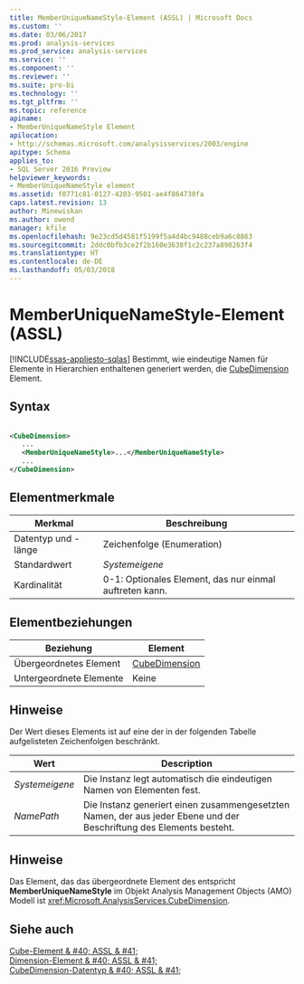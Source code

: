 ```yaml
---
title: MemberUniqueNameStyle-Element (ASSL) | Microsoft Docs
ms.custom: ''
ms.date: 03/06/2017
ms.prod: analysis-services
ms.prod_service: analysis-services
ms.service: ''
ms.component: ''
ms.reviewer: ''
ms.suite: pro-bi
ms.technology: ''
ms.tgt_pltfrm: ''
ms.topic: reference
apiname:
- MemberUniqueNameStyle Element
apilocation:
- http://schemas.microsoft.com/analysisservices/2003/engine
apitype: Schema
applies_to:
- SQL Server 2016 Preview
helpviewer_keywords:
- MemberUniqueNameStyle element
ms.assetid: f0771c81-0127-4203-9501-ae4f864730fa
caps.latest.revision: 13
author: Minewiskan
ms.author: owend
manager: kfile
ms.openlocfilehash: 9e23cd5d4581f5199f5a4d4bc9488ceb9a6c8863
ms.sourcegitcommit: 2ddc0bfb3ce2f2b160e3638f1c2c237a898263f4
ms.translationtype: HT
ms.contentlocale: de-DE
ms.lasthandoff: 05/03/2018
---
```

# <a name="memberuniquenamestyle-element-assl"></a>MemberUniqueNameStyle-Element (ASSL)
[!INCLUDE[ssas-appliesto-sqlas](../../../includes/ssas-appliesto-sqlas.md)]
  Bestimmt, wie eindeutige Namen für Elemente in Hierarchien enthaltenen generiert werden, die [CubeDimension](../../../analysis-services/scripting/data-type/cubedimension-data-type-assl.md) Element.  
  
## <a name="syntax"></a>Syntax  
  
```xml  
  
<CubeDimension>  
   ...  
   <MemberUniqueNameStyle>...</MemberUniqueNameStyle>  
   ...  
</CubeDimension>  
```  
  
## <a name="element-characteristics"></a>Elementmerkmale  
  
|Merkmal|Beschreibung|  
|--------------------|-----------------|  
|Datentyp und -länge|Zeichenfolge (Enumeration)|  
|Standardwert|*Systemeigene*|  
|Kardinalität|0-1: Optionales Element, das nur einmal auftreten kann.|  
  
## <a name="element-relationships"></a>Elementbeziehungen  
  
|Beziehung|Element|  
|------------------|-------------|  
|Übergeordnetes Element|[CubeDimension](../../../analysis-services/scripting/data-type/cubedimension-data-type-assl.md)|  
|Untergeordnete Elemente|Keine|  
  
## <a name="remarks"></a>Hinweise  
 Der Wert dieses Elements ist auf eine der in der folgenden Tabelle aufgelisteten Zeichenfolgen beschränkt.  
  
|Wert|Description|  
|-----------|-----------------|  
|*Systemeigene*|Die Instanz legt automatisch die eindeutigen Namen von Elementen fest.|  
|*NamePath*|Die Instanz generiert einen zusammengesetzten Namen, der aus jeder Ebene und der Beschriftung des Elements besteht.|  
  
## <a name="remarks"></a>Hinweise  
 Das Element, das das übergeordnete Element des entspricht **MemberUniqueNameStyle** im Objekt Analysis Management Objects (AMO) Modell ist <xref:Microsoft.AnalysisServices.CubeDimension>.  
  
## <a name="see-also"></a>Siehe auch  
 [Cube-Element & #40; ASSL & #41;](../../../analysis-services/scripting/objects/cube-element-assl.md)   
 [Dimension-Element & #40; ASSL & #41;](../../../analysis-services/scripting/objects/dimension-element-assl.md)   
 [CubeDimension-Datentyp & #40; ASSL & #41;](../../../analysis-services/scripting/data-type/cubedimension-data-type-assl.md)  
  
  
